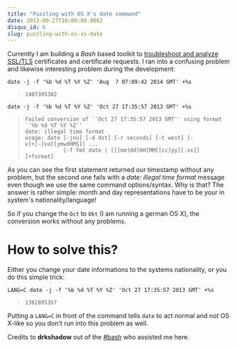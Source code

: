 ```yaml
---
title: "Puzzling with OS X's date command"
date: 2013-09-27T10:00:00.000Z
disqus_id: 6
slug: puzzling-with-os-xs-date
---
```


Currently I am building a *Bash* based toolkit to [troubleshoot and analyze SSL/TLS](https://github.com/frdmn/ssltools) certificates and certificate requests. I ran into a confusing problem and likewise interesting problem during the development:

```shell
date -j -f '%b %d %T %Y %Z' 'Aug  7 07:09:42 2014 GMT' +%s
```

> ```
> 1407395382
> ```

```shell
date -j -f '%b %d %T %Y %Z' 'Oct 27 17:35:57 2013 GMT' +%s
```

> ```
> Failed conversion of ``Oct 27 17:35:57 2013 GMT'' using format ``%b %d %T %Y %Z''
> date: illegal time format
> usage: date [-jnu] [-d dst] [-r seconds] [-t west] [-v[+|-]val[ymwdHMS]] ...
>             [-f fmt date | [[[mm]dd]HH]MM[[cc]yy][.ss]] [+format]
> ```

As you can see the first statement returned our timestamp without any problem, but the second one fails with a _date: illegal time format_ message even though we use the same command options/syntax. Why is that? The answer is rather simple: month and day representations have to be your in system's nationality/language!

So if you change the `Oct` to `Okt` (I am running a german OS X), the conversion works without any problems.

# How to solve this?

Either you change your date informations to the systems nationality, or you do this simple trick:

```shell
LANG=C date -j -f '%b %d %T %Y %Z' 'Oct 27 17:35:57 2013 GMT' +%s
```

> ```
> 1382895357
> ```

Putting a `LANG=C` in front of the command tells `date` to act normal and not OS X-like so you don't run into this problem as well.

Credits to __drkshadow__ out of the [#bash](irc://irc.freenode.net/#bash) who assisted me here.
